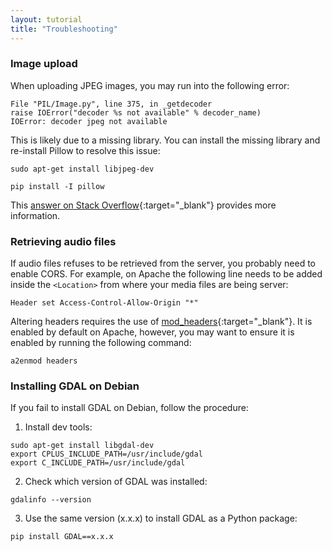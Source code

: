 ```yaml
---
layout: tutorial
title: "Troubleshooting"
---
```


### Image upload

When uploading JPEG images, you may run into the following error:

```
File "PIL/Image.py", line 375, in _getdecoder
raise IOError("decoder %s not available" % decoder_name)
IOError: decoder jpeg not available
```

This is likely due to a missing library. You can install the missing library and re-install Pillow to resolve this issue:

```
sudo apt-get install libjpeg-dev

pip install -I pillow
```

This [answer on Stack Overflow](http://stackoverflow.com/a/10109941/2942141){:target="_blank"} provides more information. 

### Retrieving audio files

If audio files refuses to be retrieved from the server, you probably need to enable CORS. For example, on Apache the following line needs to be added inside the `<Location>` from where your media files are being server:

```
Header set Access-Control-Allow-Origin "*"
```

Altering headers requires the use of [mod_headers](http://httpd.apache.org/docs/2.0/mod/mod_headers.html){:target="_blank"}. It is enabled by default on Apache, however, you may want to ensure it is enabled by running the following command:

```
a2enmod headers
```

### Installing GDAL on Debian

If you fail to install GDAL on Debian, follow the procedure:

1. Install dev tools:

```
sudo apt-get install libgdal-dev
export CPLUS_INCLUDE_PATH=/usr/include/gdal
export C_INCLUDE_PATH=/usr/include/gdal
```

2. Check which version of GDAL was installed:

```
gdalinfo --version
```

3. Use the same version (x.x.x) to install GDAL as a Python package:

```
pip install GDAL==x.x.x
```
